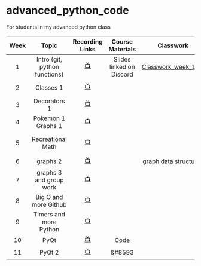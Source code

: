 # advanced_python_code
 For students in my advanced python class

| Week    |   Topic  |   Recording Links   |   Course Materials    |    Classwork   |   Assignment  |
|:-------:|:--------:|:-------------------:|:---------------------:|:--------------:|:-------------:|
|1|Intro (git, python functions)|[:tv:](https://cuny907-my.sharepoint.com/:v:/g/personal/ariel_avshalumov37_login_cuny_edu/ES67I022-3dHmPknhpPaDR4B-THIq5vvFFy-gLZVPiZCGQ?e=P2UIcb)| Slides linked on Discord | [Classwork_week_1.py](https://github.com/ArielAvshalom/advanced_python_code/blob/main/Classwork/classwork_week_1.py) |  |
|2|Classes 1|[:tv:](https://cuny907-my.sharepoint.com/:v:/g/personal/ariel_avshalumov37_login_cuny_edu/EZ8gkiioh1pLqf-0_perNUABaBryESm5HGaTYTZW2f6wXw?e=ALJpn0)|||[Pokemon Spec](https://github.com/ArielAvshalom/advanced_python_code/blob/main/Homework/Pokemon%20Spec)|
|3|Decorators 1|[:tv:](https://cuny907-my.sharepoint.com/:v:/g/personal/ariel_avshalumov37_login_cuny_edu/EQys81OULBNOopqkJwDVqLsBJk7ukfreISbVaAToz6fEGw?e=ihbwIZ)||||
|4|Pokemon 1 Graphs 1|[:tv:](https://cuny907-my.sharepoint.com/:v:/g/personal/ariel_avshalumov37_login_cuny_edu/EZD99qQhWXpHr66rmWw7E8EBlCwMZppOgYKyZojhBC1F2g?e=qWz57b)||||
|5|Recreational Math |[:tv:](https://cuny907-my.sharepoint.com/:v:/g/personal/ariel_avshalumov37_login_cuny_edu/ESYgynR9DLBDsFfY_dFawmoB92v4sNrLBN9CI9MbyiFtAw?e=qTY4t5)|||[Recreational Math Group Project](https://github.com/ArielAvshalom/advanced_python_code/blob/main/Homework/recreational_math.md)|
|6|graphs 2|[:tv:](https://cuny907-my.sharepoint.com/:v:/g/personal/ariel_avshalumov37_login_cuny_edu/ETtmTg2PRbdMnioSluOhZiMBWBhtFOF4qXhho-4kBl2heQ?e=Sv3Gab)||[graph data structures](https://github.com/ArielAvshalom/advanced_python_code/blob/main/Classwork/classwork_week_6.py)||
|7|graphs 3 and group work|[:tv:](https://cuny907-my.sharepoint.com/:v:/g/personal/ariel_avshalumov37_login_cuny_edu/EeXAkMf950pPuzeolLJ5PcMBzHADwMa4NZVdOMl8uTSv8Q?e=VZpnir)||||
|8|Big O and more Github|[:tv:](https://cuny907-my.sharepoint.com/:v:/g/personal/ariel_avshalumov37_login_cuny_edu/ER4U-dmOtM5BtH_bndr4FGwBe92pYc-PTvfWWVzMWOOtPA?e=g77ejc)||||
|9|Timers and more Python|[:tv:](https://cuny907-my.sharepoint.com/:v:/g/personal/ariel_avshalumov37_login_cuny_edu/EeQRNTHSgoRNqI3uMaEsvjABGQXawgM4QzIpQltSGPxmWQ?e=8mLdOY)||||
|10|PyQt|[:tv:](https://cuny907-my.sharepoint.com/:v:/g/personal/ariel_avshalumov37_login_cuny_edu/EYWVq-gUtL9OhAiGoS6UPBMBfhLuY_ADblrC6H1_bCuzbg?e=80Ek24)|[Code](https://github.com/ArielAvshalom/pyQTCalc)|||
|11|PyQt 2|[:tv:](https://cuny907-my.sharepoint.com/:v:/g/personal/ariel_avshalumov37_login_cuny_edu/EQGuH-2FzEFKo9KSN-sk8-sBlQEteIsTteWJqL-1N4eOrw?e=4ueF3n)|&#8593|||
